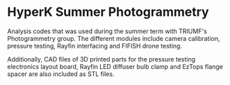 # HyperK Summer Photogrammetry

Analysis codes that was used during the summer term with TRIUMF's Photogrammetry group. The different modules include camera calibration, pressure testing, Rayfin interfacing and FIFISH drone testing.


Additionally, CAD files of 3D printed parts for the pressure testing electronics layout board, Rayfin LED diffuser bulb clamp and EzTops flange spacer are also included as STL files.
